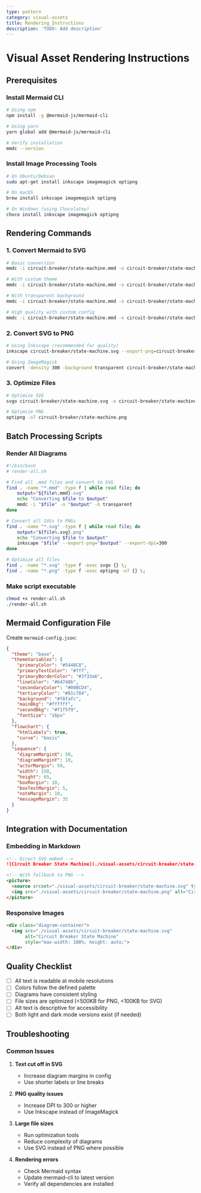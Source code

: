 ```yaml
---
type: pattern
category: visual-assets
title: Rendering_Instructions
description: 'TODO: Add description'
---
```


# Visual Asset Rendering Instructions

## Prerequisites

### Install Mermaid CLI
```bash
# Using npm
npm install -g @mermaid-js/mermaid-cli

# Using yarn
yarn global add @mermaid-js/mermaid-cli

# Verify installation
mmdc --version
```

### Install Image Processing Tools
```bash
# On Ubuntu/Debian
sudo apt-get install inkscape imagemagick optipng

# On macOS
brew install inkscape imagemagick optipng

# On Windows (using Chocolatey)
choco install inkscape imagemagick optipng
```

## Rendering Commands

### 1. Convert Mermaid to SVG
```bash
# Basic conversion
mmdc -i circuit-breaker/state-machine.mmd -o circuit-breaker/state-machine.svg

# With custom theme
mmdc -i circuit-breaker/state-machine.mmd -o circuit-breaker/state-machine.svg -t dark

# With transparent background
mmdc -i circuit-breaker/state-machine.mmd -o circuit-breaker/state-machine.svg -b transparent

# High quality with custom config
mmdc -i circuit-breaker/state-machine.mmd -o circuit-breaker/state-machine.svg -c mermaid-config.json
```

### 2. Convert SVG to PNG
```bash
# Using Inkscape (recommended for quality)
inkscape circuit-breaker/state-machine.svg --export-png=circuit-breaker/state-machine.png --export-dpi=300

# Using ImageMagick
convert -density 300 -background transparent circuit-breaker/state-machine.svg circuit-breaker/state-machine.png
```

### 3. Optimize Files
```bash
# Optimize SVG
svgo circuit-breaker/state-machine.svg -o circuit-breaker/state-machine.min.svg

# Optimize PNG
optipng -o7 circuit-breaker/state-machine.png
```

## Batch Processing Scripts

### Render All Diagrams
```bash
#!/bin/bash
# render-all.sh

# Find all .mmd files and convert to SVG
find . -name "*.mmd" -type f | while read file; do
    output="${file%.mmd}.svg"
    echo "Converting $file to $output"
    mmdc -i "$file" -o "$output" -b transparent
done

# Convert all SVGs to PNGs
find . -name "*.svg" -type f | while read file; do
    output="${file%.svg}.png"
    echo "Converting $file to $output"
    inkscape "$file" --export-png="$output" --export-dpi=300
done

# Optimize all files
find . -name "*.svg" -type f -exec svgo {} \;
find . -name "*.png" -type f -exec optipng -o7 {} \;
```

### Make script executable
```bash
chmod +x render-all.sh
./render-all.sh
```

## Mermaid Configuration File

Create `mermaid-config.json`:
```json
{
  "theme": "base",
  "themeVariables": {
    "primaryColor": "#5448C8",
    "primaryTextColor": "#fff",
    "primaryBorderColor": "#3f33a6",
    "lineColor": "#64748b",
    "secondaryColor": "#00BCD4",
    "tertiaryColor": "#81c784",
    "background": "#f8fafc",
    "mainBkg": "#ffffff",
    "secondBkg": "#f1f5f9",
    "fontSize": "16px"
  },
  "flowchart": {
    "htmlLabels": true,
    "curve": "basis"
  },
  "sequence": {
    "diagramMarginX": 50,
    "diagramMarginY": 10,
    "actorMargin": 50,
    "width": 150,
    "height": 65,
    "boxMargin": 10,
    "boxTextMargin": 5,
    "noteMargin": 10,
    "messageMargin": 35
  }
}
```

## Integration with Documentation

### Embedding in Markdown
```markdown
<!-- Direct SVG embed -->
![Circuit Breaker State Machine](./visual-assets/circuit-breaker/state-machine.svg/index.md)

<!-- With fallback to PNG -->
<picture>
  <source srcset="./visual-assets/circuit-breaker/state-machine.svg" type="image/svg+xml">
  <img src="./visual-assets/circuit-breaker/state-machine.png" alt="Circuit Breaker State Machine">
</picture>
```

### Responsive Images
```html
<div class="diagram-container">
  <img src="./visual-assets/circuit-breaker/state-machine.svg" 
       alt="Circuit Breaker State Machine"
       style="max-width: 100%; height: auto;">
</div>
```

## Quality Checklist

- [ ] All text is readable at mobile resolutions
- [ ] Colors follow the defined palette
- [ ] Diagrams have consistent styling
- [ ] File sizes are optimized (<500KB for PNG, <100KB for SVG)
- [ ] Alt text is descriptive for accessibility
- [ ] Both light and dark mode versions exist (if needed)

## Troubleshooting

### Common Issues

1. **Text cut off in SVG**
   - Increase diagram margins in config
   - Use shorter labels or line breaks

2. **PNG quality issues**
   - Increase DPI to 300 or higher
   - Use Inkscape instead of ImageMagick

3. **Large file sizes**
   - Run optimization tools
   - Reduce complexity of diagrams
   - Use SVG instead of PNG where possible

4. **Rendering errors**
   - Check Mermaid syntax
   - Update mermaid-cli to latest version
   - Verify all dependencies are installed